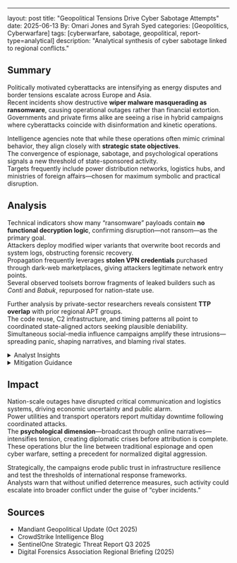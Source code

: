 ---
layout: post
title: "Geopolitical Tensions Drive Cyber Sabotage Attempts"
date: 2025-06-13
By: Omari Jones and Syrah Syed
categories: [Geopolitics, Cyberwarfare]
tags: [cyberwarfare, sabotage, geopolitical, report-type=analytical]
description: "Analytical synthesis of cyber sabotage linked to regional conflicts."

## Summary
Politically motivated cyberattacks are intensifying as energy disputes and border tensions escalate across Europe and Asia.  
Recent incidents show destructive **wiper malware masquerading as ransomware**, causing operational outages rather than financial extortion.  
Governments and private firms alike are seeing a rise in hybrid campaigns where cyberattacks coincide with disinformation and kinetic operations.  

Intelligence agencies note that while these operations often mimic criminal behavior, they align closely with **strategic state objectives**.  
The convergence of espionage, sabotage, and psychological operations signals a new threshold of state-sponsored activity.  
Targets frequently include power distribution networks, logistics hubs, and ministries of foreign affairs—chosen for maximum symbolic and practical disruption.

## Analysis
Technical indicators show many “ransomware” payloads contain **no functional decryption logic**, confirming disruption—not ransom—as the primary goal.  
Attackers deploy modified wiper variants that overwrite boot records and system logs, obstructing forensic recovery.  
Propagation frequently leverages **stolen VPN credentials** purchased through dark-web marketplaces, giving attackers legitimate network entry points.  
Several observed toolsets borrow fragments of leaked builders such as *Conti* and *Babuk*, repurposed for nation-state use.  

Further analysis by private-sector researchers reveals consistent **TTP overlap** with prior regional APT groups.  
The code reuse, C2 infrastructure, and timing patterns all point to coordinated state-aligned actors seeking plausible deniability.  
Simultaneous social-media influence campaigns amplify these intrusions—spreading panic, shaping narratives, and blaming rival states.

<details><summary>Analyst Insights</summary>

- Attribution remains circumstantial but consistent with known state patterns  
- Coordination with propaganda and media manipulation observed  
- Command infrastructure overlaps with historic APT operations  
- Deployment aligned with real-world political flashpoints  
- Targeting emphasizes visibility over stealth to maximize geopolitical signaling  

</details>

<details><summary>Mitigation Guidance</summary>

- Prioritize multifactor authentication on all remote-access VPNs  
- Conduct tabletop exercises simulating wiper outbreaks  
- Maintain offline backups and segregated recovery domains  
- Implement network segmentation between IT and OT assets  
- Establish rapid-response channels with regional CERT authorities  

</details>

## Impact
Nation-scale outages have disrupted critical communication and logistics systems, driving economic uncertainty and public alarm.  
Power utilities and transport operators report multiday downtime following coordinated attacks.  
The **psychological dimension**—broadcast through online narratives—intensifies tension, creating diplomatic crises before attribution is complete.  
These operations blur the line between traditional espionage and open cyber warfare, setting a precedent for normalized digital aggression.  

Strategically, the campaigns erode public trust in infrastructure resilience and test the thresholds of international response frameworks.  
Analysts warn that without unified deterrence measures, such activity could escalate into broader conflict under the guise of “cyber incidents.”

## Sources
- Mandiant Geopolitical Update (Oct 2025)  
- CrowdStrike Intelligence Blog  
- SentinelOne Strategic Threat Report Q3 2025  
- Digital Forensics Association Regional Briefing (2025)
